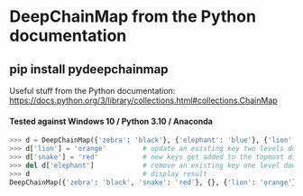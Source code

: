 # DeepChainMap from the Python documentation

## pip install pydeepchainmap

Useful stuff from the Python documentation: https://docs.python.org/3/library/collections.html#collections.ChainMap

#### Tested against Windows 10 / Python 3.10 / Anaconda 

	
```python
>>> d = DeepChainMap({'zebra': 'black'}, {'elephant': 'blue'}, {'lion': 'yellow'})
>>> d['lion'] = 'orange'         # update an existing key two levels down
>>> d['snake'] = 'red'           # new keys get added to the topmost dict
>>> del d['elephant']            # remove an existing key one level down
>>> d                            # display result
DeepChainMap({'zebra': 'black', 'snake': 'red'}, {}, {'lion': 'orange'})

```